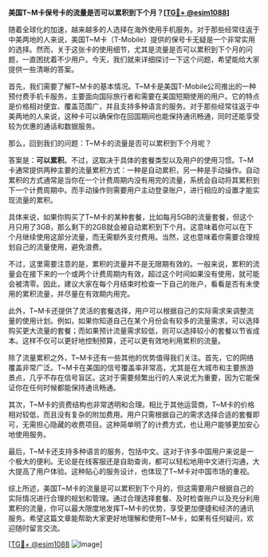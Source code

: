 **美国T~M卡保号卡的流量是否可以累积到下个月？[[TG💪+ @esim1088](https://t.me/s/esim1088)]**

随着全球化的加速，越来越多的人选择在海外使用手机服务。对于那些经常往返于中美两地的人来说，美国T~M卡（T-Mobile）提供的保号卡无疑是一个非常实用的选择。然而，关于这张卡的使用细节，尤其是流量是否可以累积到下个月的问题，一直困扰着不少用户。今天，我们就来详细探讨一下这个问题，希望能给大家提供一些清晰的答案。

首先，我们需要了解T~M卡的基本情况。T~M卡是美国T-Mobile公司推出的一种预付费手机卡服务，主要面向国际旅行者和需要在美国短期使用的用户。它的特点是价格相对便宜、覆盖范围广，并且支持多种语言的服务。对于那些经常往返于中美两地的人来说，这种卡可以确保你在回国期间也能保持通讯畅通，同时还能享受较为优惠的通话和数据服务。

那么，回到我们的问题：T~M卡的流量是否可以累积到下个月呢？

答案是：**可以累积**。不过，这取决于具体的套餐类型以及用户的使用习惯。T~M卡通常提供两种主要的流量累积方式：一种是自动累积，另一种是手动操作。自动累积的方式通常是当你在一个计费周期内没有用完的流量，系统会自动将其累积到下一个计费周期中。而手动操作则需要用户主动登录账户，进行相应的设置才能实现流量的累积。

具体来说，如果你购买了T~M卡的某种套餐，比如每月5GB的流量套餐，但这个月只用了3GB，那么剩下的2GB就会被自动累积到下个月。这意味着你可以在下个月继续使用这部分流量，而无需额外支付费用。当然，这也意味着你需要合理规划自己的流量使用，避免浪费。

不过，这里需要注意的是，累积的流量并不是无限期有效的。一般来说，累积的流量会在接下来的一个或两个计费周期内有效，超过这个时间如果没有使用，就可能会被清零。因此，建议大家在每个月结束时检查一下自己的账户，看看是否有未使用的累积流量，并尽量在有效期内用完。

此外，T~M卡还提供了灵活的套餐选择，用户可以根据自己的实际需求来调整流量的使用计划。例如，如果你知道自己在某个月份会有较多的流量需求，可以选择购买更大流量的套餐；而如果预计流量需求较低，则可以选择较小的套餐以节省成本。这样不仅可以更好地控制预算，还可以更有效地利用累积的流量。

除了流量累积之外，T~M卡还有一些其他的优势值得我们关注。首先，它的网络覆盖非常广泛。T~M卡在美国的信号覆盖率非常高，尤其是在大城市和主要旅游景点，几乎不存在信号盲区。这对于需要频繁出行的人来说尤为重要，因为它能保证你在任何时候都能保持通讯畅通。

其次，T~M卡的资费结构也非常透明和合理。相比于其他运营商，T~M卡的价格相对较低，而且没有复杂的附加费用。用户只需根据自己的需求选择合适的套餐即可，无需担心隐藏的收费项目。这种简单明了的计费方式，也让用户能够更加安心地使用服务。

最后，T~M卡还支持多种语言的服务，包括中文。这对于许多中国用户来说是一个极大的便利。无论是在线客服还是自助查询，都可以轻松地用中文进行沟通，大大提高了用户体验。这种贴心的服务设计，也体现了T~M卡对中国市场的重视。

综上所述，美国T~M卡的流量是可以累积到下个月的，但这需要用户根据自己的实际情况进行合理的规划和管理。通过合理选择套餐、及时检查账户以及充分利用累积的流量，你可以最大限度地发挥T~M卡的优势，享受更加便捷和经济的通讯服务。希望这篇文章能帮助大家更好地理解和使用T~M卡，如果有任何疑问，欢迎随时留言交流。

[[TG💪+ @esim1088](https://t.me/s/esim1088) ![Image](https://i.postimg.cc/4NQfJmqS/Snipaste-2025-05-13-00-14-12.png)]